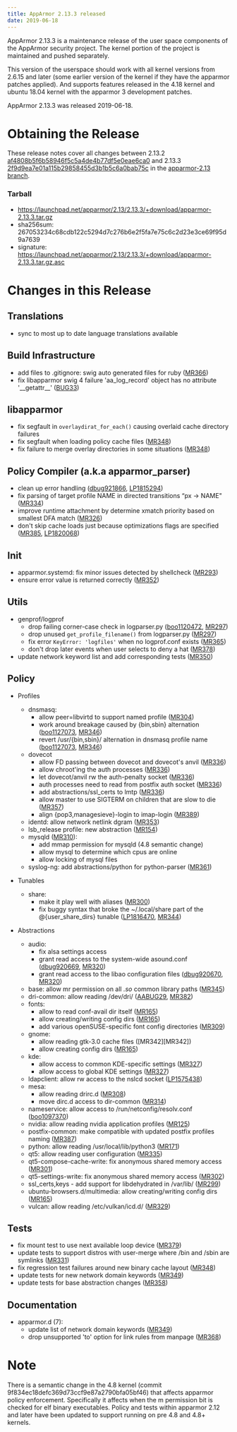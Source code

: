 ```yaml
---
title: AppArmor 2.13.3 released
date: 2019-06-18
---
```

AppArmor 2.13.3 is a maintenance release of the user space components
of the AppArmor security project. The kernel portion of the project
is maintained and pushed separately.

This version of the userspace should work with all kernel versions from
2.6.15 and later (some earlier version of the kernel if they have the
apparmor patches applied). And supports features released in the 4.18
kernel and ubuntu 18.04 kernel with the apparmor 3 development patches.

AppArmor 2.13.3 was released 2019-06-18.

# Obtaining the Release

These release notes cover all changes between 2.13.2 [af4808b5f6b58946f5c5a4de4b77df5e0eae6ca0](https://gitlab.com/apparmor/apparmor/-/commitaf4808b5f6b58946f5c5a4de4b77df5e0eae6ca0) and 2.13.3 [2f9d9ea7e01a115b29858455d3b1b5c6a0bab75c](https://gitlab.com/apparmor/apparmor/-/commit2f9d9ea7e01a115b29858455d3b1b5c6a0bab75c) in the [apparmor-2.13 branch](https://gitlab.com/apparmor/apparmor/tree/apparmor-2.13).

### Tarball
- <https://launchpad.net/apparmor/2.13/2.13.3/+download/apparmor-2.13.3.tar.gz>
- sha256sum: 267053234c68cdb122c5294d7c276b6e2f5fa7e75c6c2d23e3ce69f95d9a7639
- signature: <https://launchpad.net/apparmor/2.13/2.13.3/+download/apparmor-2.13.3.tar.gz.asc>

# Changes in this Release

Translations
--------------
- sync to most up to date language translations available

Build Infrastructure
--------------------
- add files to .gitignore: swig auto generated files for ruby ([MR366][MR366])
- fix libapparmor swig 4 failure 'aa\_log\_record' object has no attribute '\_\_getattr\_\_' ([BUG33][AABUG33])

libapparmor
-----------
- fix segfault in `overlaydirat_for_each()` causing overlaid cache directory failures
- fix segfault when loading policy cache files ([MR348][MR348])
- fix failure to merge overlay directories in some situations ([MR348][MR348])

Policy Compiler (a.k.a apparmor\_parser)
----------------------------------------
- clean up error handling ([dbug921866][dbug921866], [LP1815294][LP1815294])
- fix parsing of target profile NAME in directed transitions “px -> NAME" ([MR334][MR334])
- improve runtime attachment by determine xmatch priority based on smallest DFA match ([MR326][MR326])
- don't skip cache loads just because optimizations flags are specified
  ([MR385][MR385], [LP1820068][LP1820068])

Init
----
- apparmor.systemd: fix minor issues detected by shellcheck ([MR293][MR293])
- ensure error value is returned correctly ([MR352][MR352])

Utils
-----
- genprof/logprof
  - drop failing corner-case check in logparser.py ([boo1120472][boo1120472], [MR297][MR297])
  - drop unused `get_profile_filename()` from logparser.py ([MR297][MR297])
  - fix error `KeyError: 'logfiles'` when no logprof.conf exists ([MR365][MR365])
  - don't drop later events when user selects to deny a hat ([MR378][MR378])
- update network keyword list and add corresponding tests ([MR350][MR350])


Policy
------
- Profiles
  - dnsmasq:
    - allow peer=libvirtd to support named profile ([MR304][MR304])
    - work around breakage caused by {bin,sbin} alternation ([boo1127073][boo1127073], [MR346][MR346])
    - revert /usr/{bin,sbin}/ alternation in dnsmasq profile name ([boo1127073][boo1127073], [MR346][MR346])
  - dovecot
    - allow FD passing between dovecot and dovecot's anvil ([MR336][MR336])
    - allow chroot'ing the auth processes ([MR336][MR336])
    - let dovecot/anvil rw the auth-penalty socket ([MR336][MR336])
    - auth processes need to read from postfix auth socket ([MR336][MR336])
    - add abstractions/ssl\_certs to lmtp ([MR336][MR336])
    - allow master to use SIGTERM on children that are slow to die ([MR357][MR357])
    - align {pop3,managesieve}-login to imap-login ([MR389][MR389])
  - identd: allow network netlink dgram ([MR353][MR353])
  - lsb\_release profile: new abstraction ([MR154][MR154])
  - mysqld ([MR310][MR310]):
    - add mmap permission for mysqld (4.8 semantic change)
    - allow mysql to determine which cpus are online
    - allow locking of mysql files
  - syslog-ng: add abstractions/python for python-parser ([MR361][MR361])


- Tunables
  - share:
    - make it play well with aliases ([MR300][MR300])
    - fix buggy syntax that broke the ~/.local/share part of the @{user\_share\_dirs} tunable ([LP1816470][LP1816470], [MR344][MR344])

- Abstractions
  - audio:
    - fix alsa settings access
    - grant read access to the system-wide asound.conf ([dbug920669][dbug920669], [MR320][MR320])
    - grant read access to the libao configuration files ([dbug920670][dbug920670], [MR320][MR320])
  - base: allow mr permission on all *.so* common library paths ([MR345][MR345])
  - dri-common: allow reading /dev/dri/ ([AABUG29][AABUG29], [MR382][MR382])
  - fonts:
    - allow to read conf-avail dir itself ([MR165][MR165])
    - allow creating/writing config dirs ([MR165][MR165])
    - add various openSUSE-specific font config directories ([MR309][MR309])
  - gnome:
    - allow reading gtk-3.0 cache files ([MR342][MR342])
    - allow creating config dirs ([MR165][MR165])
  - kde:
    - allow access to common KDE-specific settings ([MR327][MR327])
    - allow access to global KDE settings ([MR327][MR327])
  - ldapclient: allow rw access to the nslcd socket ([LP1575438][LP1575438])
  - mesa:
    - allow reading drirc.d ([MR308][MR308])
    - move dirc.d access to dir-common ([MR314][MR314])
  - nameservice: allow access to /run/netconfig/resolv.conf ([boo1097370][boo1097370])
  - nvidia: allow reading nvidia application profiles ([MR125][MR125])
  - postfix-common: make compatible with updated postfix profiles naming ([MR387][MR387])
  - python: allow reading /usr/local/lib/python3 ([MR171][MR171])
  - qt5: allow reading user configuration ([MR335][MR335])
  - qt5-compose-cache-write: fix anonymous shared memory access ([MR301][MR301])
  - qt5-settings-write: fix anonymous shared memory access ([MR302][MR302])
  - ssl\_certs,keys - add support for libdehydrated in /var/lib/ ([MR299][MR299])
  - ubuntu-browsers.d/multimedia: allow creating/writing config dirs ([MR165][MR165])
  - vulcan: allow reading /etc/vulkan/icd.d/ ([MR329][MR329])


Tests
-----
- fix mount test to use next available loop device ([MR379][MR379])
- update tests to support distros with user-merge where /bin and /sbin are symlinks ([MR331][MR331])
- fix regression test failures around new binary cache layout ([MR348][MR348])
- update tests for new network domain keywords ([MR349][MR349])
- update tests for base abstraction changes ([MR358][MR358])


Documentation
-------------
- apparmor.d (7):
  - update list of network domain keywords ([MR349][MR349])
  - drop unsupported 'to' option for link rules from manpage ([MR368][MR368])

Note
====

There is a semantic change in the 4.8 kernel (commit
9f834ec18defc369d73ccf9e87a2790bfa05bf46) that affects apparmor policy
enforcement. Specifically it affects when the m permission bit is
checked for elf binary executables. Policy and tests within apparmor
2.12 and later have been updated to support running on pre 4.8 and 4.8+ kernels.

[AABUG29]: https://gitlab.com/apparmor/apparmor/issues/29
[AABUG33]: https://gitlab.com/apparmor/apparmor/issues/33
[boo1097370]: https://bugzilla.opensuse.org/show_bug.cgi?id=1097370
[boo1120472]: https://bugzilla.opensuse.org/show_bug.cgi?id=1120472
[boo1127073]: https://bugzilla.opensuse.org/show_bug.cgi?id=1127073
[dbug920669]: https://bugs.debian.org/920669
[dbug920670]: https://bugs.debian.org/920670
[dbug921866]: https://bugs.debian.org/921866
[LP1575438]: https://bugs.launchpad.net/bugs/1575438
[LP1815294]: https://bugs.launchpad.net/bugs/1815294
[LP1815294]: https://bugs.launchpad.net/bugs/1815294
[LP1816470]: https://bugs.launchpad.net/bugs/1816470
[LP1820068]: https://bugs.launchpad.net/bugs/1820068
[MR125]: https://gitlab.com/apparmor/apparmor/merge_requests/125
[MR154]: https://gitlab.com/apparmor/apparmor/merge_requests/154
[MR165]: https://gitlab.com/apparmor/apparmor/merge_requests/165
[MR171]: https://gitlab.com/apparmor/apparmor/merge_requests/171
[MR293]: https://gitlab.com/apparmor/apparmor/merge_requests/293
[MR297]: https://gitlab.com/apparmor/apparmor/merge_requests/297
[MR299]: https://gitlab.com/apparmor/apparmor/merge_requests/299
[MR300]: https://gitlab.com/apparmor/apparmor/merge_requests/300
[MR301]: https://gitlab.com/apparmor/apparmor/merge_requests/301
[MR302]: https://gitlab.com/apparmor/apparmor/merge_requests/302
[MR304]: https://gitlab.com/apparmor/apparmor/merge_requests/304
[MR308]: https://gitlab.com/apparmor/apparmor/merge_requests/308
[MR309]: https://gitlab.com/apparmor/apparmor/merge_requests/309
[MR310]: https://gitlab.com/apparmor/apparmor/merge_requests/310
[MR314]: https://gitlab.com/apparmor/apparmor/merge_requests/314
[MR320]: https://gitlab.com/apparmor/apparmor/merge_requests/320
[MR326]: https://gitlab.com/apparmor/apparmor/merge_requests/326
[MR327]: https://gitlab.com/apparmor/apparmor/merge_requests/327
[MR329]: https://gitlab.com/apparmor/apparmor/merge_requests/329
[MR331]: https://gitlab.com/apparmor/apparmor/merge_requests/331
[MR334]: https://gitlab.com/apparmor/apparmor/merge_requests/334
[MR335]: https://gitlab.com/apparmor/apparmor/merge_requests/335
[MR336]: https://gitlab.com/apparmor/apparmor/merge_requests/336
[MR344]: https://gitlab.com/apparmor/apparmor/merge_requests/344
[MR345]: https://gitlab.com/apparmor/apparmor/merge_requests/345
[MR346]: https://gitlab.com/apparmor/apparmor/merge_requests/346
[MR348]: https://gitlab.com/apparmor/apparmor/merge_requests/348
[MR349]: https://gitlab.com/apparmor/apparmor/merge_requests/349
[MR349]: https://gitlab.com/apparmor/apparmor/merge_requests/349
[MR350]: https://gitlab.com/apparmor/apparmor/merge_requests/350
[MR352]: https://gitlab.com/apparmor/apparmor/merge_requests/352
[MR353]: https://gitlab.com/apparmor/apparmor/merge_requests/353
[MR357]: https://gitlab.com/apparmor/apparmor/merge_requests/357
[MR358]: https://gitlab.com/apparmor/apparmor/merge_requests/358
[MR361]: https://gitlab.com/apparmor/apparmor/merge_requests/361
[MR365]: https://gitlab.com/apparmor/apparmor/merge_requests/365
[MR366]: https://gitlab.com/apparmor/apparmor/merge_requests/366
[MR368]: https://gitlab.com/apparmor/apparmor/merge_requests/368
[MR378]: https://gitlab.com/apparmor/apparmor/merge_requests/378
[MR379]: https://gitlab.com/apparmor/apparmor/merge_requests/379
[MR382]: https://gitlab.com/apparmor/apparmor/merge_requests/382
[MR385]: https://gitlab.com/apparmor/apparmor/merge_requests/385
[MR387]: https://gitlab.com/apparmor/apparmor/merge_requests/387
[MR389]: https://gitlab.com/apparmor/apparmor/merge_requests/389
